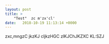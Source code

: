 ```yaml
---
layout: post
title: >
    "Test"  zc m'zx'cl'
date:   2018-10-19 11:13:14 +0000
---
```



zxc,mngzC jkzKJ cljkzHGC zlKJChJKZXC KL:SZJ
